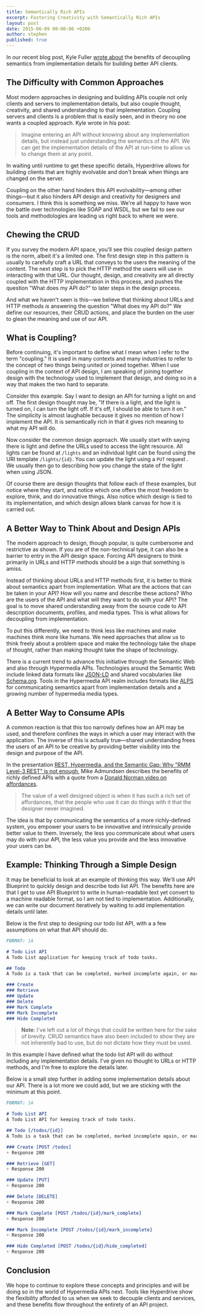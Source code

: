 ```yaml
---
title: Semantically Rich APIs
excerpt: Fostering Creativity with Semantically Rich APIs
layout: post
date: 2015-06-09 00:00:00 +0200
author: stephen
published: true
---
```


In our recent blog post, Kyle Fuller [wrote about](http://blog.apiary.io/2015/06/04/Hyperdrive/) the benefits of decoupling semantics from implementation details for building better API clients.

## The Difficulty with Common Approaches

Most modern approaches in designing and building APIs couple not only clients and servers to implementation details, but also couple thought, creativity, and shared understanding to that implementation. Coupling servers and clients is a problem that is easily seen, and in theory no one wants a coupled approach. Kyle wrote in his post:

> Imagine entering an API without knowing about any implementation details, but instead just understanding the semantics of the API. We can get the implementation details of the API at run-time to allow us to change them at any point.

In waiting until runtime to get these specific details, Hyperdrive allows for building clients that are highly evolvable and don't break when things are changed on the server.

Coupling on the other hand hinders this API evolvability—among other things—but it also hinders API design and creativity for designers and consumers. I think this is something we miss. We're all happy to have won the battle over technologies like SOAP and WSDL, but we fail to see our tools and methodologies are leading us right back to where we were.

## Chewing the CRUD

If you survey the modern API space, you'll see this coupled design pattern is the norm, albeit it's a limited one. The first design step in this pattern is usually to carefully craft a URL that conveys to the users the meaning of the content. The next step is to pick the HTTP method the users will use in interacting with that URL. Our thought, design, and creativity are all directly coupled with the HTTP implementation in this process, and pushes the question "What does my API do?" to later steps in the design process.

And what we haven't seen is this—we believe that thinking about URLs and HTTP methods *is* answering the question "What does my API do?" We define our resources, their CRUD actions, and place the burden on the user to glean the meaning and use of our API.

## What is Coupling?

Before continuing, it's important to define what I mean when I refer to the term "coupling." It is used in many contexts and many industries to refer to the concept of two things being united or joined together. When I use coupling in the context of API design, I am speaking of joining together design with the technology used to implement that design, and doing so in a way that makes the two hard to separate. 

Consider this example. Say I want to design an API for turning a light on and off. The first design thought may be, "If there is a light, and the light is turned on, I can turn the light off. If it's off, I should be able to turn it on." The simplicity is almost laughable because it gives no mention of how I implement the API. It is semantically rich in that it gives rich meaning to what my API will do.

Now consider the common design approach. We usually start with saying there is light and define the URLs used to access the light resource. All lights can be found at `/lights` and an individual light can be found using the URI template `/lights/{id}`. You can update the light using a `PUT` request . We usually then go to describing how you change the state of the light when using JSON.

Of course there are design thoughts that follow each of these examples, but notice where they start, and notice which one offers the most freedom to explore, think, and do innovative things. Also notice which design is tied to its implementation, and which design allows blank canvas for how it is carried out.

## A Better Way to Think About and Design APIs

The modern approach to design, though popular, is quite cumbersome and restrictive as shown. If you are of the non-technical type, it can also be a barrier to entry in the API design space. Forcing API designers to think primarily in URLs and HTTP methods should be a sign that something is amiss.

Instead of thinking about URLs and HTTP methods first, it is better to think about semantics apart from implementation. What are the actions that can be taken in your API? How will you name and describe these actions? Who are the users of the API and what will they want to do with your API? The goal is to move shared understanding away from the source code to API description documents, profiles, and media types. This is what allows for decoupling from implementation.

To put this differently, we need to think less like machines and make machines think more like humans. We need approaches that allow us to think freely about a problem space and make the technology take the shape of thought, rather than making thought take the shape of technology.

There is a current trend to advance this initiative through the Semantic Web and also through Hypermedia APIs. Technologies around the Semantic Web include linked data formats like [JSON-LD](http://json-ld.org/) and shared vocabularies like [Schema.org](http://schema.org/). Tools in the Hypermedia API realm includes formats like [ALPS](http://alps.io/) for communicating semantics apart from implementation details and a growing number of hypermedia media types. 

## A Better Way to Consume APIs

A common reaction is that this too narrowly defines how an API may be used, and therefore confines the ways in which a user may interact with the application. The inverse of this is actually true—shared understanding frees the users of an API to be creative by providing better visibility into the design and purpose of the API.

In the presentation [REST, Hypermedia, and the Semantic Gap: Why "RMM Level-3 REST" is not enough](https://www.youtube.com/watch?v=UkAt9XSOfaE), Mike Admundsen describes the benefits of richly defined APIs with a quote from a [Donald Norman video on affordances](https://www.youtube.com/watch?v=NK1Zb_5VxuM).

> The value of a well designed object is when it has such a rich set of affordances, that the people who use it can do things with it that the designer never imagined.

The idea is that by communicating the semantics of a more richly-defined system, you empower your users to be innovative and intrinsically provide better value to them. Inversely, the less you communicate about what users may do with your API, the less value you provide and the less innovative your users can be.

## Example: Thinking Through a Simple Design

It may be beneficial to look at an example of thinking this way. We'll use API Blueprint to quickly design and describe todo list API. The benefits here are that I get to use API Blueprint to write in human-readable text yet convert to a machine readable format, so I am not tied to implementation. Additionally, we can write our document iteratively by waiting to add implementation details until later.

Below is the first step to designing our todo list API, with a a few assumptions on what that API should do.

```markdown
FORMAT: 1A

# Todo List API
A Todo List application for keeping track of todo tasks.

## Todo
A Todo is a task that can be completed, marked incomplete again, or marked as hidden

### Create
### Retrieve
### Update
### Delete
### Mark Complete
### Mark Incomplete
### Hide Completed
```

> **Note**: I've left out a lot of things that could be written here for the sake of brevity. CRUD semantics have also been included to show they are not inherently bad to use, but do not dictate how they must be used.

In this example I have defined what the todo list API will do without including any implementation details. I've given no thought to URLs or HTTP methods, and I'm free to explore the details later.

Below is a small step further in adding some implementation details about our API. There is a lot more we could add, but we are sticking with the minimum at this point.

```markdown
FORMAT: 1A

# Todo List API
A Todo List API for keeping track of todo tasks.

## Todo [/todos/{id}]
A Todo is a task that can be completed, marked incomplete again, or marked as hidden

### Create [POST /todos]
+ Response 200

### Retrieve [GET]
+ Response 200

### Update [PUT]
+ Response 200

### Delete [DELETE]
+ Response 200

### Mark Complete [POST /todos/{id}/mark_complete]
+ Response 200

### Mark Incomplete [POST /todos/{id}/mark_incomplete]
+ Response 200

### Hide Completed [POST /todos/{id}/hide_completed]
+ Response 200
```

## Conclusion

We hope to continue to explore these concepts and principles and will be doing so in the world of Hypermedia APIs next. Tools like Hyperdrive show the flexibility afforded to us when we seek to decouple clients and services, and these benefits flow throughout the entirety of an API project.
